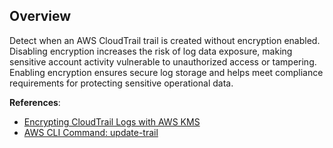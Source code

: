 ## Overview

Detect when an AWS CloudTrail trail is created without encryption enabled. Disabling encryption increases the risk of log data exposure, making sensitive account activity vulnerable to unauthorized access or tampering. Enabling encryption ensures secure log storage and helps meet compliance requirements for protecting sensitive operational data.

**References**:
- [Encrypting CloudTrail Logs with AWS KMS](https://docs.aws.amazon.com/awscloudtrail/latest/userguide/encrypting-cloudtrail-log-files-with-kms.html)
- [AWS CLI Command: update-trail](https://awscli.amazonaws.com/v2/documentation/api/latest/reference/cloudtrail/update-trail.html)